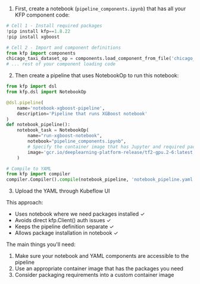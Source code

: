 
1. First, create a notebook (`pipeline_components.ipynb`) that has all your KFP component code:
```python
# Cell 1 - Install required packages
!pip install kfp==1.8.22
!pip install xgboost

# Cell 2 - Import and component definitions
from kfp import components
chicago_taxi_dataset_op = components.load_component_from_file('chicago_taxi_dataset_op.yaml')
# ... rest of your component loading code
```

2. Then create a pipeline that uses NotebookOp to run this notebook:
```python
from kfp import dsl
from kfp.dsl import NotebookOp

@dsl.pipeline(
    name='notebook-xgboost-pipeline',
    description='Pipeline that runs XGBoost notebook'
)
def notebook_pipeline():
    notebook_task = NotebookOp(
        name="run-xgboost-notebook",
        notebook="pipeline_components.ipynb",
        # Specify the container image that has Jupyter and required packages
        image='gcr.io/deeplearning-platform-release/tf2-gpu.2-6:latest',  # You'll need to use an appropriate image
    )

# Compile to YAML
from kfp import compiler
compiler.Compiler().compile(notebook_pipeline, 'notebook_pipeline.yaml')
```

3. Upload the YAML through Kubeflow UI

This approach:
- Uses notebook where we need packages installed ✓
- Avoids direct kfp.Client() auth issues ✓
- Keeps the pipeline definition separate ✓
- Allows package installation in notebook ✓

The main things you'll need:
1. Make sure your notebook and YAML components are accessible to the pipeline
2. Use an appropriate container image that has the packages you need
3. Consider packaging requirements into a custom container image

